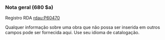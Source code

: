 ### Nota geral (680 $a)  
Registro RDA [rdau:P60470](http://www.rdaregistry.info/Elements/u/#P60470)  

Qualquer informação sobre uma obra que não possa ser inserida em outros campos pode ser fornecida aqui. Use seu idioma de catalogação.
